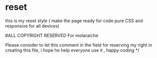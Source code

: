 # reset

this is my reset style ( make the page ready for code pure CSS and responsive for all devices)

#ALL COPYRIGHT RESERVED For molaraiche

Please consider to let this comment in the field for reserving my right in creating this file, i hope he help everyone use it , happy coding \*/
